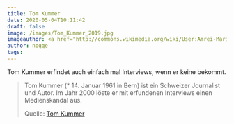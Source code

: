 ```yaml
---
title: Tom Kummer
date: 2020-05-04T10:11:42
draft: false
image: /images/Tom_Kummer_2019.jpg
imageauthor: <a href="http://commons.wikimedia.org/wiki/User:Amrei-Marie" title="User:Amrei-Marie">Amrei-Marie</a>
author: noqqe
tags:
---
```


Tom Kummer erfindet auch einfach mal Interviews, wenn er keine bekommt.

> Tom Kummer (* 14. Januar 1961 in Bern) ist ein Schweizer Journalist und Autor.
> Im Jahr 2000 löste er mit erfundenen Interviews einen Medienskandal aus.
>
> Quelle: [Tom Kummer](https://de.m.wikipedia.org/wiki/Tom_Kummer)

